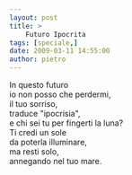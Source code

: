 ```yaml
---
layout: post
title: >
    Futuro Ipocrita
tags: [speciale,]
date: 2009-03-11 14:55:00
author: pietro
---
```

In questo futuro<br/>io non posso che perdermi,<br/>il tuo sorriso,<br/>traduce "ipocrisia",<br/>e chi sei tu per fingerti la luna?<br/>Ti credi un sole<br/>da poterla illuminare,<br/>ma resti solo,<br/>annegando nel tuo mare.
